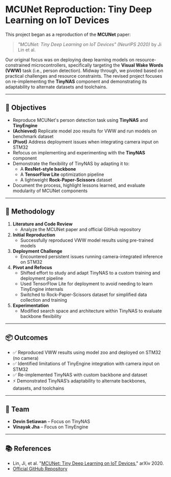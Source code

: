 # MCUNet Reproduction: Tiny Deep Learning on IoT Devices

This project began as a reproduction of the **MCUNet** paper:
> *"MCUNet: Tiny Deep Learning on IoT Devices" (NeurIPS 2020)* by Ji Lin et al.

Our original focus was on deploying deep learning models on resource-constrained microcontrollers, specifically targeting the **Visual Wake Words (VWW)** task (i.e., person detection). Midway through, we pivoted based on practical challenges and resource constraints. The revised project focuses on re-implementing the **TinyNAS** component and demonstrating its adaptability to alternate datasets and toolchains.

---

## 📌 Objectives

- Reproduce MCUNet's person detection task using **TinyNAS** and **TinyEngine**
- **(Achieved)** Replicate model zoo results for VWW and run models on benchmark dataset
- **(Pivot)** Address deployment issues when integrating camera input on STM32
- Refocus on implementing and experimenting with the **TinyNAS** component
- Demonstrate the flexibility of TinyNAS by adapting it to:
   - A **ResNet-style backbone**
   - A **TensorFlow Lite** optimization pipeline
   - A lightweight **Rock-Paper-Scissors** dataset
- Document the process, highlight lessons learned, and evaluate modularity of MCUNet components

---

## 🔧 Methodology

1. **Literature and Code Review**
   - Analyze the MCUNet paper and official GitHub repository
2. **Initial Reproduction**
   - Successfully reproduced VWW model results using pre-trained models
3. **Deployment Challenge**
   - Encountered persistent issues running camera-integrated inference on STM32
4. **Pivot and Refocus**
   - Shifted effort to study and adapt TinyNAS to a custom training and deployment pipeline
   - Used TensorFlow Lite for deployment to avoid needing to learn TinyEngine internals
   - Switched to Rock-Paper-Scissors dataset for simplified data collection and training
5. **Experimentation**
   - Modified search space and architecture within TinyNAS to evaluate backbone flexibility

---

## 📦 Outcomes

- ✅ Reproduced VWW results using model zoo and deployed on STM32 (no camera)
- ✅ Identified limitations of TinyEngine integration with camera input on STM32
- ✅ Re-implemented TinyNAS with custom backbone and dataset
- ⚡ Demonstrated TinyNAS’s adaptability to alternate backbones, datasets, and toolchains

---

## 👥 Team

- **Devin Setiawan** – Focus on TinyNAS
- **Vinayak Jha** – Focus on TinyEngine

---

## 📚 References

- Lin, Ji, et al. "[MCUNet: Tiny Deep Learning on IoT Devices](http://arxiv.org/abs/2007.10319)," arXiv 2020.
- [Official GitHub Repository](https://github.com/mit-han-lab/mcunet)
